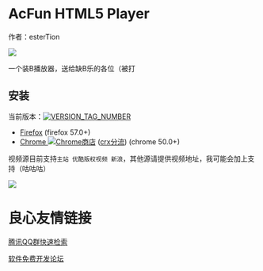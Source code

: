 # AcFun HTML5 Player  
作者：esterTion  

![](src/icon.png)

一个装B播放器，送给缺B乐的各位（被打  

## 安装
当前版本：[![VERSION_TAG_NUMBER](https://img.shields.io/github/tag/esterTion/AcFun-HTML5-Player.svg)](update_note.md)
- [Firefox](http://u.720life.cn/g/5bdb85f727dec6d82ed0541b3d0668347dcb80a9b21bf72e4ae051d76c8ed632897e698913fdbaf09e1d2ab876f8c5dcc0f9bb635c118011b455b7982267d83c)  (firefox 57.0+)
- [Chrome ![Chrome商店](https://img.shields.io/chrome-web-store/users/onjihgccojkcmlmlbjmgkcnehdbpbhcf.svg)](https://chrome.google.com/webstore/detail/acfun-html5-player/onjihgccojkcmlmlbjmgkcnehdbpbhcf) ([crx分流](https://estertion.github.io/AcFun-HTML5-Player/signed.crx)) (chrome 50.0+)

视频源目前支持`主站 优酷版权视频 新浪`，其他源请提供视频地址，我可能会加上支持（咕咕咕）  

![](https://wx1.sinaimg.cn/large/763783e4gy1fls8d5tvghj20zk0m8ws8.jpg)



 # 良心友情链接

[腾讯QQ群快速检索](http://u.720life.cn/s/8cf73f7c)

[软件免费开发论坛](http://u.720life.cn/s/bbb01dc0)